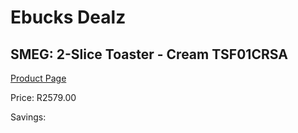 
# Ebucks Dealz
## SMEG: 2-Slice Toaster - Cream TSF01CRSA
[Product Page](https://www.ebucks.com/web/shop/productSelected.do?prodId=286771545&catId=704985963)

Price: R2579.00

Savings: 


	